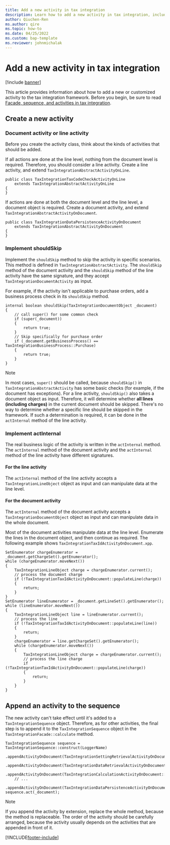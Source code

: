 ```yaml
---
title: Add a new activity in tax integration
description: Learn how to add a new activity in tax integration, including overviews on creating a new activity and appending an activity to the sequence with code examples.
author: Qiuchen-Ren
ms.author: qire
ms.topic: how-to
ms.date: 04/25/2022
ms.custom: bap-template
ms.reviewer: johnmichalak
---
```


# Add a new activity in tax integration

[!include [banner](../../includes/banner.md)]

This article provides information about how to add a new or customized activity to the tax integration framework. Before you begin, be sure to read [Facade, sequence, and activities in tax integration](tax-integration-facade-sequence-activity.md).

## Create a new activity

### Document activity or line activity

Before you create the activity class, think about the kinds of activities that should be added.

If all actions are done at the line level, nothing from the document level is required. Therefore, you should consider a line activity. Create a line activity, and extend `TaxIntegrationAbstractActivityOnLine`.

```X++
public class TaxIntegrationTaxCodeCheckActivityOnLine
    extends TaxIntegrationAbstractActivityOnLine
{
}
```

If actions are done at both the document level and the line level, a document object is required. Create a document activity, and extend `TaxIntegrationAbstractActivityOnDocument`.

```X++
public class TaxIntegrationDataPersistenceActivityOnDocument
    extends TaxIntegrationAbstractActivityOnDocument
{
}
```

### Implement shouldSkip

Implement the `shouldSkip` method to skip the activity in specific scenarios. This method is defined in `TaxIntegrationAbstractActivity`. The `shouldSkip` method of the document activity and the `shouldSkip` method of the line activity have the same signature, and they accept `TaxIntegrationDocumentActivity` as input.

For example, if the activity isn't applicable to purchase orders, add a business process check in its `shouldSkip` method.

```X++
internal boolean shouldSkip(TaxIntegrationDocumentObject _document)
{
    // call super() for some common check
    if (super(_document))
    {
        return true;
    }
    // Skip specifically for purchase order
    if (_document.getBusinessProcess() == TaxIntegrationBusinessProcess::Purchase)
    {
        return true;
    }
}
```

> [!NOTE]
> In most cases, `super()` should be called, because `shouldSkip()` in `TaxIntegrationAbstractActivity` has some basic checks (for example, if the document has exceptions). For a line activity, `shouldSkip()` also takes a document object as input. Therefore, it will determine whether **all lines (including charges)** in the current document should be skipped. There's no way to determine whether a specific line should be skipped in the framework. If such a determination is required, it can be done in the `actInternal` method of the line activity.

### Implement actInternal

The real business logic of the activity is written in the `actInternal` method. The `actInternal` method of the document activity and the `actInternal` method of the line activity have different signatures.

#### For the line activity

The `actInternal` method of the line activity accepts a `TaxIntegrationLineObject` object as input and can manipulate data at the line level.

#### For the document activity

The `actInternal` method of the document activity accepts a `TaxIntegrationDocumentObject` object as input and can manipulate data in the whole document.

Most of the document activities manipulate data at the line level. Enumerate the lines in the document object, and then continue as required. The following example shows `TaxIntegrationTaxIdActivityOnDocument.xpp`.

```X++
SetEnumerator chargeEnumerator = _document.getChargeSet().getEnumerator();
while (chargeEnumerator.moveNext())
{
    TaxIntegrationLineObject charge = chargeEnumerator.current();
    // process the document charge
    if (!TaxIntegrationTaxIdActivityOnDocument::populateLine(charge))
    {
        return;
    }
}
SetEnumerator lineEnumerator = _document.getLineSet().getEnumerator();
while (lineEnumerator.moveNext())
{
    TaxIntegrationLineObject line = lineEnumerator.current();
    // process the line
    if (!TaxIntegrationTaxIdActivityOnDocument::populateLine(line))
    {
        return;
    }
    chargeEnumerator = line.getChargeSet().getEnumerator();
    while (chargeEnumerator.moveNext())
    {
        TaxIntegrationLineObject charge = chargeEnumerator.current();
        // process the line charge
        if (!TaxIntegrationTaxIdActivityOnDocument::populateLine(charge))
        {
            return;
        }
    }
}
```

## Append an activity to the sequence

The new activity can't take effect until it's added to a `TaxIntegrationSequence` object. Therefore, as for other activities, the final step is to append it to the `TaxIntegrationSequence` object in the `TaxIntegrationFacade::calculate` method.

```X++
TaxIntegrationSequence sequence = TaxIntegrationSequence::construct(LoggerName)
    .appendActivityOnDocument(TaxIntegrationSettingRetrievalActivityOnDocument::construct())
    .appendActivityOnDocument(TaxIntegrationDataRetrievalActivityOnDocument::construct())
    .appendActivityOnDocument(TaxIntegrationCalculationActivityOnDocument::construct())
    // ...
    .appendActivityOnDocument(TaxIntegrationDataPersistenceActivityOnDocument::construct());
sequence.act(_document);
```

> [!NOTE]
> If you append the activity by extension, replace the whole method, because the method is replaceable. The order of the activity should be carefully arranged, because the activity usually depends on the activities that are appended in front of it.

[!INCLUDE[footer-include](../../../includes/footer-banner.md)]
